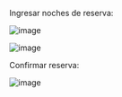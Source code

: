 Ingresar noches de reserva:

![image](https://github.com/Makx3/Tallerlab02_Benaldo_Saez_Sepulveda/assets/135442605/3874eb56-66d7-446f-b0f0-694aec545410)

![image](https://github.com/Makx3/Tallerlab02_Benaldo_Saez_Sepulveda/assets/135442605/4c30e78c-6a46-4b0c-9a2f-19e7069c692b)


Confirmar reserva:

![image](https://github.com/Makx3/Tallerlab02_Benaldo_Saez_Sepulveda/assets/135442605/d645b180-2059-40e4-ace2-dea860a6ca9c)


